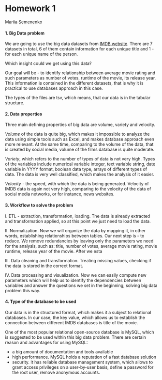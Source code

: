 # Homework 1
Mariia Semenenko

#### 1. Big Data problem

We are going to use the big data datasets from [IMDB website](http://www.imdb.com/interfaces). There are 7 datasets in total, 6 of them contain information for each unique title and 1 - for each unique name of the person.

Which insight could we get using this data?

Our goal will be - to identify relationship between average movie rating and such parameters as number of votes, runtime of the movie, its release year. This information is contained in the different datasets, that is why it is practical to use databases approach in this case.

The types of the files are tsv, which means, that our data is in the tabular structure.

#### 2. Data properties

Three main defining properties of big data are volume, variety and velocity.

*Volume* of the data is quite big, which makes it impossible to analyze the data using simple tools such as Excel, and makes database approach even more relevant. At the same time, comparing to the volume of the data, that is created by social media, volume of the films database is quite moderate.

*Variety*, which refers to the number of types of data is not very high. Types of the variables include numerical variable integer, text variable string, date variable in YYYY format, boolean data type, arrays of different types of data. The data is very well classified, which makes the analysis of it easier.

*Velocity* - the speed, with which the data is being generated. Velocity of IMDB data is again not very high, comparing to the velocity of the data of social media networks, or for instance, news websites.

#### 3. Workflow to solve the problem

I. ETL - extraction, transformation, loading. The data is already extracted and transformation applied, so at this point we just need to load the data.

II. Normalization. Now we will organize the data by mapping it, in other words, establishing relationships between tables. Our next step is - to reduce. We remove redundancies by leaving only the parameters we need for the analysis, such as: title, number of votes, average movie rating, movie runtime, release year of the movie. After we esta

III. Data cleaning and transformation. Treating missing values, checking if the data is stored in the correct format.

IV. Data processing and visualization. Now we can easily compute new parameters which will help us to identify the dependencies between variables and answer the questions we set in the beginning, solving big data problem this way.

#### 4. Type of the database to be used

Our data is in the structured format, which makes it a subject to relational databases. In our case, the key value, which allows us to establish the connection between different IMDB databases is title of the movie.

One of the most popular relational open-source database is MySQL, which is suggested to be used within this big data problem. There are certain reason and advantages for using MySQL:

* a big amount of documentation and tools available
* high performance. MySQL holds a reputation of a fast database solution
* security. It has reliable database management system, which allows to grant access privileges on a user-by-user basis, define a password for the root user, remove anonymous accounts.
